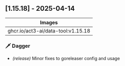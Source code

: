 ## [1.15.18] - 2025-04-14

| Images |
| ---------------------------------------------------- |
| ghcr.io/act3-ai/data-tool:v1.15.18 |

### 🗡️ Dagger

- *(release)* Minor fixes to goreleaser config and usage

